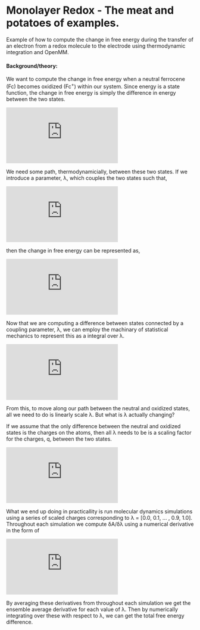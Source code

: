 # Monolayer Redox - The meat and potatoes of examples.
Example of how to compute the change in free energy during the transfer of an electron from a redox molecule to the electrode using thermodynamic integration and OpenMM.

#### Background/theory:
We want to compute the change in free energy when a neutral ferrocene (Fc) becomes oxidized (Fc<sup>+</sup>) within our system. Since energy is a state function, the change in free energy is simply the difference in energy between the two states.

![equation](https://latex.codecogs.com/svg.latex?%7B%5Ccolor%7BBlue%7D%20%5CDelta%20A%5E0_%7BFc%20%5Crightarrow%20Fc%5E&plus;%7D%20%3D%20A%5E0_%7BFc%5E&plus;%7D%20-%20A%5E0_%7BFc%7D%7D)

We need some path, thermodynamicially, between these two states. If we introduce a parameter, λ, which couples the two states such that,

![equation](https://latex.codecogs.com/svg.latex?%7B%5Ccolor%7BBlue%7D%20%5Clambda%20%3D%20%5Cleft%5C%7B%5Cbegin%7Bmatrix%7D%201%20%5C%20at%20%5C%20Fc%5E&plus;%20%5C%5C%200%20%5C%20at%20%5C%20Fc%20%5Cend%7Bmatrix%7D%5Cright.)

then the change in free energy can be represented as,

![equation](https://latex.codecogs.com/svg.latex?%5Ccolor%7BBlue%7D%7B%20%5CDelta%20A%5E0_%7BFc%20%5Crightarrow%20Fc%5E&plus;%7D%20%3D%20A%5E0%28%5Clambda%20%3D%201%29%20-%20A%5E0%28%5Clambda%3D0%29%7D)

Now that we are computing a difference between states connected by a coupling parameter, λ, we can employ the machinary of statistical mechanics to represent this as a integral over λ.

![equation](https://latex.codecogs.com/svg.latex?%7B%5Ccolor%7BBlue%7D%20%5CDelta%20A%5E0_%7BFc%20%5Crightarrow%20Fc%5E&plus;%7D%20%3D%20%5Cint_%7B0%7D%5E%7B1%7D%5Cleft%5Clangle%20%5Cfrac%7B%5Cdelta%20A%28%5Cvec%7B%5CGamma%7D%2C%5Clambda%29%7D%7B%5Cdelta%5Clambda%7D%20%5Cright%5Crangle_%5Clambda%20d%5Clambda)

From this, to move along our path between the neutral and oxidized states, all we need to do is linearly scale λ. But what is λ actually changing?

If we assume that the only difference between the neutral and oxidized states is the charges on the atoms, then all λ needs to be is a scaling factor for the charges, q, between the two states.

![equation](https://latex.codecogs.com/svg.latex?%7B%5Ccolor%7BBlue%7D%20%5Cvec%7Bq%7D_%7Bredox%7D%28%5Clambda%29%20%3D%20%281-%5Clambda%29%5C%3A%20%5Cvec%7Bq%7D_%7BFc%7D%20&plus;%20%5Clambda%5C%3A%20%5Cvec%7Bq%7D_%7BFc%5E&plus;%7D)

What we end up doing in practicallity is run molecular dynamics simulations using a series of scaled charges corresponding to λ = [0.0, 0.1, ... , 0.9, 1.0]. Throughout each simulation we compute δA/δλ using a numerical derivative in the form of

![equation](https://latex.codecogs.com/svg.latex?%7B%5Ccolor%7BBlue%7D%20%5Cfrac%7B%5Cdelta%20A%28%5Cvec%7B%5CGamma%7D%2C%5Clambda%29%7D%7B%5Cdelta%5Clambda%7D%20%5Capprox%20%5Cfrac%7BA%28%5Cvec%7B%5CGamma%7D%2C%5Clambda&plus;%5CDelta%5Clambda%29-A%28%5Cvec%7B%5CGamma%7D%2C%5Clambda%29%7D%7B%5CDelta%5Clambda%7D%7D)

By averaging these derivatives from throughout each simulation we get the ensemble average derivative for each value of λ. Then by numerically integrating over these with respect to λ, we can get the total free energy difference.
